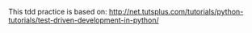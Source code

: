 This tdd practice is based on:
  http://net.tutsplus.com/tutorials/python-tutorials/test-driven-development-in-python/